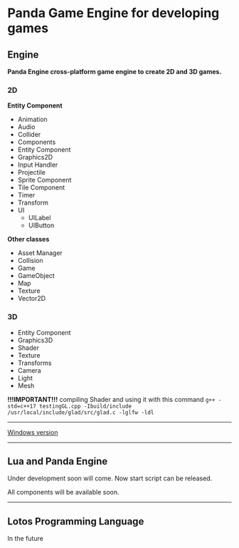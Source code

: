 # Panda Game Engine for developing games

## Engine 

**Panda Engine cross-platform game engine to create 2D and 3D games.**


### 2D

**Entity Component**
* Animation
* Audio
* Collider
* Components
* Entity Component
* Graphics2D
* Input Handler
* Projectile
* Sprite Component
* Tile Component
* Timer
* Transform
* UI
    * UILabel
    * UIButton

**Other classes**
* Asset Manager
* Collision
* Game
* GameObject
* Map
* Texture
* Vector2D

### 3D
* Entity Component
* Graphics3D
* Shader
* Texture
* Transforms
* Camera
* Light
* Mesh

**!!!IMPORTANT!!!** compiling Shader and using it with this command ```g++ -std=c++17 testingGL.cpp -Ibuild/include /usr/local/include/glad/src/glad.c -lglfw -ldl```

---

[Windows version](https://github.com/ladroid/panda-engine/tree/windows)

---
## Lua and Panda Engine

Under development soon will come. Now start script can be released.

All components will be available soon.

---
## Lotos Programming Language
In the future

